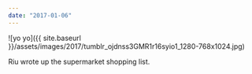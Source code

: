 ```yaml
---
date: "2017-01-06"
---
```


![yo yo]({{ site.baseurl }}/assets/images/2017/tumblr_ojdnss3GMR1r16syio1_1280-768x1024.jpg)

Riu wrote up the supermarket shopping list.
